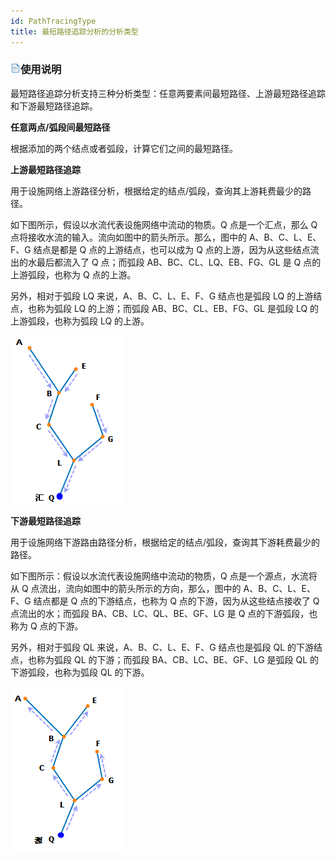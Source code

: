 ```yaml
---
id: PathTracingType
title: 最短路径追踪分析的分析类型
---
```

### ![](../img/read.gif)使用说明

最短路径追踪分析支持三种分析类型：任意两要素间最短路径、上游最短路径追踪和下游最短路径追踪。

**任意两点/弧段间最短路径**

根据添加的两个结点或者弧段，计算它们之间的最短路径。

**上游最短路径追踪**

用于设施网络上游路径分析，根据给定的结点/弧段，查询其上游耗费最少的路径。

如下图所示，假设以水流代表设施网络中流动的物质。Q 点是一个汇点，那么 Q 点将接收水流的输入。流向如图中的箭头所示。那么，图中的 A、B、C、L、E、F、G 结点是都是 Q 点的上游结点，也可以成为 Q 点的上游，因为从这些结点流出的水最后都流入了 Q 点；而弧段 AB、BC、CL、LQ、EB、FG、GL 是 Q 点的上游弧段，也称为 Q 点的上游。

另外，相对于弧段 LQ 来说，A、B、C、L、E、F、G 结点也是弧段 LQ 的上游结点，也称为弧段 LQ 的上游；而弧段 AB、BC、CL、EB、FG、GL 是弧段 LQ 的上游弧段，也称为弧段 LQ 的上游。

![](img/TraceUp.png)  
  
**下游最短路径追踪**

用于设施网络下游路由路径分析，根据给定的结点/弧段，查询其下游耗费最少的路径。

如下图所示：假设以水流代表设施网络中流动的物质，Q 点是一个源点，水流将从 Q 点流出，流向如图中的箭头所示的方向，那么，图中的 A、B、C、L、E、F、G 结点都是 Q 点的下游结点，也称为 Q 点的下游，因为从这些结点接收了 Q 点流出的水；而弧段 BA、CB、LC、QL、BE、GF、LG 是 Q 点的下游弧段，也称为 Q 点的下游。

另外，相对于弧段 QL 来说，A、B、C、L、E、F、G 结点也是弧段 QL 的下游结点，也称为弧段 QL 的下游；而弧段 BA、CB、LC、BE、GF、LG 是弧段 QL 的下游弧段，也称为弧段 QL 的下游。

![](img/TraceDown.png)  